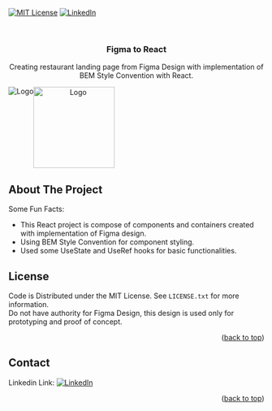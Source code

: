 <div id="top"></div>


[![MIT License][license-shield]][license-url]
[![LinkedIn][linkedin-shield]][linkedin-url]



<!-- PROJECT LOGO -->
<br />
<div align="center">
  
  <h3 align="center">Figma to React</h3>

  <p align="center">
    Creating restaurant landing page from Figma Design with implementation of BEM Style Convention with React.
  </p>
  <div align="center">
  <div style="display: flex;">
    <img style="max-width:400px; height:auto;" src="https://github.com/alperenkarate/reacttaurant/blob/master/assets/webview.gif" style="max-width: 300px" alt="Logo">
       <img style="height:auto; width:160px;" src="https://github.com/alperenkarate/reacttaurant/blob/master/assets/mobil.gif" alt="Logo">
  </div>
</div>
</div>

<!-- ABOUT THE PROJECT -->
## About The Project

Some Fun Facts:
* This React project is compose of components and containers created with implementation of Figma design.
* Using BEM Style Convention for component styling.
* Used some UseState and UseRef hooks for basic functionalities.


<!-- LICENSE -->
## License

Code is Distributed under the MIT License. See `LICENSE.txt` for more information. <br/>
Do not have authority for Figma Design, this design is used only for prototyping and proof of concept.

<p align="right">(<a href="#top">back to top</a>)</p>



<!-- CONTACT -->
## Contact


 Linkedin Link: [![LinkedIn][linkedin-shield]][linkedin-url]

<p align="right">(<a href="#top">back to top</a>)</p>



<!-- MARKDOWN LINKS & IMAGES -->

[license-shield]: https://img.shields.io/github/license/othneildrew/Best-README-Template.svg?style=for-the-badge
[license-url]: https://github.com/othneildrew/Best-README-Template/blob/master/LICENSE.txt
[linkedin-shield]: https://img.shields.io/badge/-LinkedIn-black.svg?style=for-the-badge&logo=linkedin&colorB=555
[linkedin-url]: https://linkedin.com/in/alperenkarate
[product-screenshot]: images/screenshot.png
